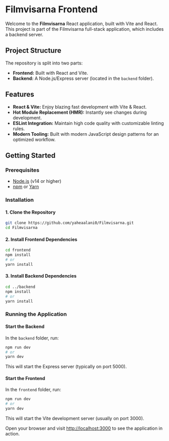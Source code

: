 # Filmvisarna Frontend

Welcome to the **Filmvisarna** React application, built with Vite and React. This project is part of the Filmvisarna full-stack application, which includes a backend server.

## Project Structure

The repository is split into two parts:
- **Frontend:** Built with React and Vite.
- **Backend:** A Node.js/Express server (located in the `backend` folder).

## Features

- **React & Vite:** Enjoy blazing fast development with Vite & React.
- **Hot Module Replacement (HMR):** Instantly see changes during development.
- **ESLint Integration:** Maintain high code quality with customizable linting rules.
- **Modern Tooling:** Built with modern JavaScript design patterns for an optimized workflow.

## Getting Started

### Prerequisites

- [Node.js](https://nodejs.org/) (v14 or higher)
- [npm](https://www.npmjs.com/) or [Yarn](https://yarnpkg.com/)

### Installation

#### 1. Clone the Repository

```bash
git clone https://github.com/yaheaalani0/Filmvisarna.git
cd Filmvisarna
```

#### 2. Install Frontend Dependencies

```bash
cd frontend
npm install
# or
yarn install
```

#### 3. Install Backend Dependencies

```bash
cd ../backend
npm install
# or
yarn install
```

### Running the Application

#### Start the Backend

In the `backend` folder, run:

```bash
npm run dev
# or
yarn dev
```

This will start the Express server (typically on port 5000).

#### Start the Frontend

In the `frontend` folder, run:

```bash
npm run dev
# or
yarn dev
```

This will start the Vite development server (usually on port 3000).

Open your browser and visit [http://localhost:3000](http://localhost:3000) to see the application in action.


